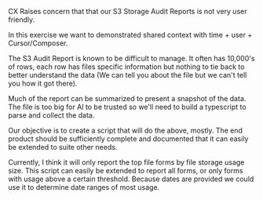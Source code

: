 CX Raises concern that that our S3 Storage Audit Reports is not very user friendly.

In this exercise we want to demonstrated shared context with time + user + Cursor/Composer.

The S3 Audit Report is known to be difficult to manage. It often has 10,000's of rows, each row has files specific information but nothing
to tie back to better understand the data (We can tell you about the file but we can't tell you how it got there).

Much of the report can be summarized to present a snapshot of the data.
The file is too big for AI to be trusted so we'll need to build a typescript to parse and collect the data.

Our objective is to create a script that will do the above, mostly. The end product should be sufficiently complete and documented that it can easily be extended to suite other needs.

Currently, I think it will only report the top file forms by file storage usage size. This script can easily be extended to report all forms, or only forms with usage above a certain threshold. Because dates are provided we could use it to determine date ranges of most usage.
